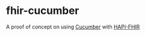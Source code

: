 # fhir-cucumber
A proof of concept on using [Cucumber](https://cucumber.io/) with [HAPI-FHIR](http://hapifhir.io/)
